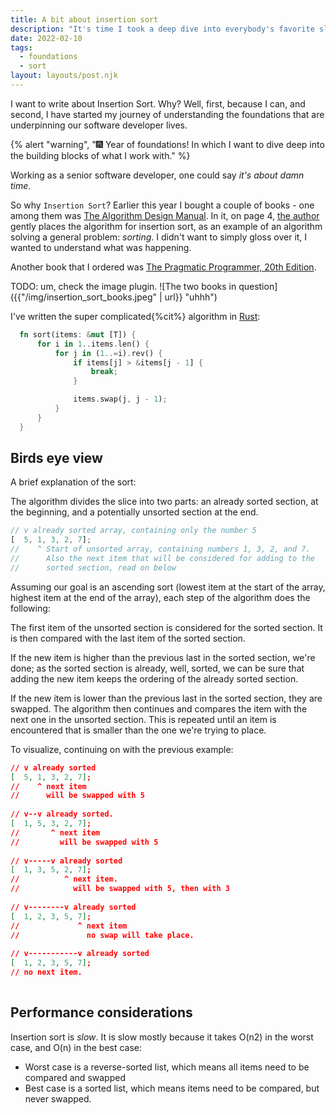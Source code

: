 ```yaml
---
title: A bit about insertion sort
description: "It's time I took a deep dive into everybody's favorite slow sort algorithm"
date: 2022-02-10
tags:
  - foundations
  - sort
layout: layouts/post.njk
---
```


I want to write about Insertion Sort. Why? Well, first, because I can, and second, I have started my journey of understanding the foundations that are underpinning our software developer lives.

{% alert "warning", "🎆 Year of foundations! In which I want to dive deep into the building blocks of what I work with." %}

Working as a senior software developer, one could say _it's about damn time_.

So why `Insertion Sort`? Earlier this year I bought a couple of books - one among them was [The Algorithm Design Manual](https://www.amazon.com/Algorithm-Design-Manual-Steven-Skiena/dp/1849967202). In it, on page 4, [the author](https://twitter.com/stevenskiena) gently places the algorithm for insertion sort, as an example of an algorithm solving a general problem: _sorting_. I didn't want to simply gloss over it, I wanted to understand what was happening.

Another book that I ordered was [The Pragmatic Programmer, 20th Edition](https://pragprog.com/titles/tpp20/the-pragmatic-programmer-20th-anniversary-edition/).


TODO: um, check the image plugin.
![The two books in question]({{"/img/insertion_sort_books.jpeg" | url}} "uhhh")

I've written the super complicated{%cit%} algorithm in [Rust](https://rust-lang.org):

```rust
  fn sort(items: &mut [T]) {
      for i in 1..items.len() {
          for j in (1..=i).rev() {
              if items[j] > &items[j - 1] {
                  break;
              }

              items.swap(j, j - 1);
          }
      }
  }

```

## Birds eye view
  
A brief explanation of the sort:  
  
The algorithm divides the slice into two parts: an already sorted section, at the beginning, and a potentially unsorted section at the end.  
  
```rust
// v already sorted array, containing only the number 5  
[  5, 1, 3, 2, 7];  
//    ^ Start of unsorted array, containing numbers 1, 3, 2, and 7. 
//      Also the next item that will be considered for adding to the
//      sorted section, read on below  
```  
  
Assuming our goal is an ascending sort (lowest item at the start of the array, highest item at the end of the array), each step of the algorithm does the following:  
  
The first item of the unsorted section is considered for the sorted section. It is then compared with the last item of the sorted section.  
  
If the new item is higher than the previous last in the sorted section, we're done; as the sorted section is already, well, sorted, we can be sure that adding the new item keeps the ordering of the already sorted section.  
  
If the new item is lower than the previous last in the sorted section, they are swapped. The algorithm then continues and compares the item with the next one in the unsorted section. This is repeated until an item is encountered that is smaller than the one we're trying to place.  
  
To visualize, continuing on with the previous example:

```json
// v already sorted  
[  5, 1, 3, 2, 7];  
//    ^ next item  
//      will be swapped with 5  
  
// v--v already sorted.  
[  1, 5, 3, 2, 7];  
//       ^ next item  
//         will be swapped with 5  
  
// v-----v already sorted  
[  1, 3, 5, 2, 7];  
//          ^ next item.  
//            will be swapped with 5, then with 3  
  
// v--------v already sorted  
[  1, 2, 3, 5, 7];  
//             ^ next item  
//               no swap will take place.  
  
// v-----------v already sorted  
[  1, 2, 3, 5, 7];  
// no next item.  
  
```  
  
## Performance considerations  
  
Insertion sort is _slow_. It is slow mostly because it takes O(n2) in the worst case, and O(n) in the best case:  
- Worst case is a reverse-sorted list, which means all items need to be compared and swapped  
- Best case is a sorted list, which means items need to be compared, but never swapped.